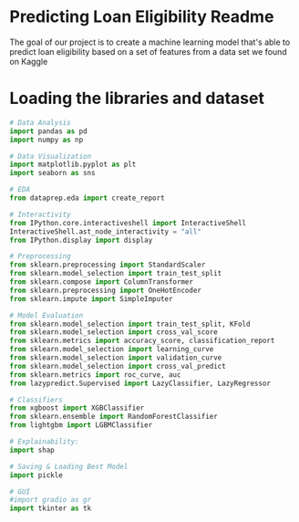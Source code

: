# Predicting Loan Eligibility Readme
The goal of our project is to create a machine learning model that's able to predict loan eligibility based on a set of features from a data set we found on Kaggle 

# Loading the libraries and dataset

```python
# Data Analysis
import pandas as pd
import numpy as np

# Data Visualization
import matplotlib.pyplot as plt
import seaborn as sns

# EDA
from dataprep.eda import create_report

# Interactivity
from IPython.core.interactiveshell import InteractiveShell
InteractiveShell.ast_node_interactivity = "all"
from IPython.display import display

# Preprocessing
from sklearn.preprocessing import StandardScaler
from sklearn.model_selection import train_test_split
from sklearn.compose import ColumnTransformer
from sklearn.preprocessing import OneHotEncoder
from sklearn.impute import SimpleImputer

# Model Evaluation
from sklearn.model_selection import train_test_split, KFold
from sklearn.model_selection import cross_val_score
from sklearn.metrics import accuracy_score, classification_report
from sklearn.model_selection import learning_curve
from sklearn.model_selection import validation_curve
from sklearn.model_selection import cross_val_predict
from sklearn.metrics import roc_curve, auc
from lazypredict.Supervised import LazyClassifier, LazyRegressor

# Classifiers
from xgboost import XGBClassifier
from sklearn.ensemble import RandomForestClassifier
from lightgbm import LGBMClassifier

# Explainability:
import shap

# Saving & Loading Best Model
import pickle

# GUI
#import gradio as gr
import tkinter as tk
```

